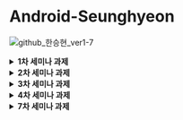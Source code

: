 <h1> Android-Seunghyeon </h1>

![github_한승현_ver1-7](https://user-images.githubusercontent.com/70698151/135753583-cb6d8b51-421f-48e2-9284-0bb3b70bb6d7.png)

<details>
  <summary><b>1차 세미나 과제</b></summary>
<div markdown="1"> 
  <h4> 필수과제 </h4>

* **GIF**

  <img src="https://user-images.githubusercontent.com/81508084/136231628-7ac1b492-31db-4810-bce0-e6e518165e19.gif" width="30%" height="30%"/>


* **SignInActivity**

  * 로그인 버튼을 눌렀을 때, ID, PW가 모두 입력되어있을 시 HomeActivity로 이동하고 그렇지 않으면 Toast 출력

    ```kotlin
        private fun clickLogin() {
            if(!binding.etSigninId.text.isNullOrBlank() && !binding.etSigninPw.text.isNullOrBlank()) {
                Toast.makeText(this, "안녕하세요 ${binding.etSigninId.text}!", Toast.LENGTH_SHORT).show()
                val intent = Intent(this, HomeActivity::class.java)
                startActivity(intent)
            } else {
                Toast.makeText(this, "ID/PW를 확인해주세요!", Toast.LENGTH_SHORT).show()
            }
        }
    ```

    * ID, PW 입력 여부는 isNullOrBlank() 메서드를 활용하여 체크하였음
    * 각 조건문 분기마다 Toast 출력하였음

  * 비밀번호 EditText는 입력 내용이 가려져 있어야하고, 모든 EditText는 미리보기가 있어야 함

    ```xml
            <EditText
                android:id="@+id/et_signin_pw"
                android:layout_width="0dp"
                android:layout_height="wrap_content"
                android:hint="@string/signin_hint_pw"
                android:inputType="textPassword"
                android:maxLines="1"
                android:ellipsize="end"
                app:layout_constraintBottom_toBottomOf="parent"
                app:layout_constraintEnd_toEndOf="parent"
                app:layout_constraintStart_toStartOf="parent"
                app:layout_constraintTop_toBottomOf="@id/tv_signin_pw" />
    ```

    * 모든 EditText마다 hint 속성을 활용하여 미리보기를 추가하였고, 비밀번호 EditText의 경우 inputType을 textPassword로 설정하여 입력 내용을 가렸음

  * 회원가입 버튼을 누를 시 SignUpActivity로 이동

    ```kotlin
        private fun clickSignUp() {
            val intent = Intent(this, SignUpActivity::class.java)
            startActivity(intent)
        }
    ```

* **SignUpActivity**

  * 회원가입 버튼을 눌렀을 때, 이름, ID, PW가 모두 입력되어있을 시 SignInActivity로 다시 돌아가고 그렇지 않으면 Toast 출력

    ```kotlin
        private fun clickSignUp() {
            if(!binding.etSignupName.text.isNullOrBlank() && !binding.etSignupId.text.isNullOrBlank() && !binding.etSignupPw.text.isNullOrBlank()) {
                Toast.makeText(this, "회원가입이 완료되었습니다.", Toast.LENGTH_SHORT).show()
                finish()
            } else {
                Toast.makeText(this, "이름/ID/PW를 확인해주세요.", Toast.LENGTH_SHORT).show()
            }
        }
    ```

    * 이름, ID, PW 입력 여부는 isNullOrBlank() 메서드를 활용하여 체크하였음
    * 각 조건문 분기마다 Toast 출력하였음
    * finish() 메서드를 활용하여 이전 스택의 Activity로 복귀하였음

  * 비밀번호 EditText는 입력 내용이 가려져 있어야하고, 모든 EditText는 미리보기가 있어야 함

    ```xml
            <EditText
                android:id="@+id/et_signup_pw"
                android:layout_width="0dp"
                android:layout_height="wrap_content"
                android:ellipsize="end"
                android:hint="@string/signin_hint_pw"
                android:inputType="textPassword"
                android:maxLines="1"
                app:layout_constraintBottom_toBottomOf="parent"
                app:layout_constraintEnd_toEndOf="parent"
                app:layout_constraintStart_toStartOf="parent"
                app:layout_constraintTop_toBottomOf="@id/tv_signup_pw" />
    ```

    * 모든 EditText마다 hint 속성을 활용하여 미리보기를 추가하였고, 비밀번호 EditText의 경우 inputType을 textPassword로 설정하여 입력 내용을 가렸음
</div>
</details>
<details>
  <summary><b>2차 세미나 과제</b></summary>
<div markdown="1"> 
  <h4> 필수과제 </h4>

* **GIF**

  <img src="https://user-images.githubusercontent.com/81508084/138326936-11d2cada-828f-458a-85a9-cc9adadbba19.gif" width="30%" height="30%"/>


* **자기소개 페이지를 만든 HomeActivity 하단에 FollowerRecyclerView, RepositoryRecyclerView 만들기(HomeActivity.kt)**

  * 각각의 RecyclerView를 담고있는 Fragment 2개 만들기

    * FollowerFragment, RepoFragment 생성

      ```xml
      <?xml version="1.0" encoding="utf-8"?>
      <FrameLayout xmlns:android="http://schemas.android.com/apk/res/android"
          xmlns:tools="http://schemas.android.com/tools"
          android:layout_width="match_parent"
          android:layout_height="match_parent"
          tools:context=".FollowerFragment">
      
          <androidx.recyclerview.widget.RecyclerView
              android:id="@+id/rcv_follower"
              android:layout_width="match_parent"
              android:layout_height="match_parent"
              tools:itemCount="5"
              tools:listitem="@layout/item_follower" />
      
      </FrameLayout>
      ```

      ```xml
      <?xml version="1.0" encoding="utf-8"?>
      <FrameLayout xmlns:android="http://schemas.android.com/apk/res/android"
          xmlns:tools="http://schemas.android.com/tools"
          android:layout_width="match_parent"
          android:layout_height="match_parent"
          tools:context=".RepoFragment">
      
          <androidx.recyclerview.widget.RecyclerView
              android:id="@+id/rcv_repo"
              android:layout_width="match_parent"
              android:layout_height="match_parent"
              tools:itemCount="5"
              tools:listitem="@layout/item_repo" />
      
      </FrameLayout>
      ```

  * 각각의 버튼을 눌렀을 때 알맞은 RecyclerView가 있는 Fragment로 전환하기

    * initTransaction() 을 구현하여 각각의 버튼을 눌렀을 때 알맞은 RecyclerView가 있는 Fragment로 전환

    * default로 보이는 Fragment는 FollowerFragment로 설정

      ```kotlin
          private fun initTransaction() {
              val followerFragment = FollowerFragment()
              val repoFragment = RepoFragment()
      
              supportFragmentManager.beginTransaction().add(R.id.frg_home_rcv, followerFragment).commit()
      
              binding.btnHomeRepo.setOnClickListener {
                  supportFragmentManager.beginTransaction().replace(R.id.frg_home_rcv, repoFragment)
                      .commit()
              }
              binding.btnHomeFollower.setOnClickListener {
                  supportFragmentManager.beginTransaction().replace(R.id.frg_home_rcv, followerFragment)
                      .commit()
              }
          }
      ```

  * 설명이 일정 길이를 넘어가면 xml의 ellipsize 속성을 활용

    ```xml
        <TextView
            android:id="@+id/tv_follower_info"
            android:layout_width="0dp"
            android:layout_height="wrap_content"
            android:ellipsize="end"
            android:maxLines="1"
            android:textSize="14sp"
            app:layout_constraintBottom_toBottomOf="parent"
            app:layout_constraintEnd_toEndOf="parent"
            app:layout_constraintStart_toStartOf="@id/tv_follower_name"
            app:layout_constraintTop_toBottomOf="@id/tv_follower_name"
            tools:text="info" />
    ```

    ```xml
        <TextView
            android:id="@+id/tv_repo_info"
            android:layout_width="0dp"
            android:layout_height="wrap_content"
            android:layout_margin="5dp"
            android:ellipsize="end"
            android:maxLines="1"
            android:textSize="14sp"
            app:layout_constraintBottom_toBottomOf="parent"
            app:layout_constraintEnd_toEndOf="parent"
            app:layout_constraintStart_toStartOf="parent"
            app:layout_constraintTop_toBottomOf="@id/tv_repo_name"
            tools:text="info" />
    ```

* **둘 중 하나의 RecyclerView는 Grid Layout으로 만들기**

  * FollowerFragment의 RecyclerView를 Grid Layout으로 설정

    ```kotlin
    binding.rcvFollower.layoutManager = GridLayoutManager(context, 2)
    ```



#### 도전과제

* **GIF**

  <img src="https://user-images.githubusercontent.com/81508084/138404967-14a36317-3cd1-4020-a738-6a06d501b3ef.gif" width="30%" height="30%"/>

* **아이템 클릭 시 상세 설명을 보여주는 Activity로 이동하기(DetailActivity.kt)**

  * 이름과 사진은 화면 전환 시 넘겨줄 것

    * Adapter 생성자에 매개변수로 itemClick 선언

      ```kotlin
      class FollowerAdapter(val itemClick: (FollowerData) -> Unit) :
          RecyclerView.Adapter<FollowerAdapter.FollowerViewHolder>()
      ```

    * Fragment에서 Adapter 객체 생성 시 itemClickListener 구현

      ```kotlin
          private val adapter by lazy {
              FollowerAdapter() {
                  val intent = Intent(context, DetailActivity::class.java)
                  intent.putExtra("profile", it.image)
                  intent.putExtra("name", it.name)
                  intent.putExtra("detailInfo", it.detailInfo)
                  startActivity(intent)
              }
          }
      ```

    * DetailActivity에서 getExtra 사용해 구현

      ```kotlin
              val profile = intent.getIntExtra("profile", 0)
              val name = intent.getStringExtra("name")
              val detailInfo = intent.getStringExtra("detailInfo")
      
              binding.imgDetailProfile.setImageResource(profile)
              binding.tvDetailName.text = name
              binding.tvDetailInfo.text = detailInfo
      ```

* **ItemDecoration 활용해서 리스트 간 간격과 구분선 주기**

  * ItemDecoration을 활용해서 구분선 넣기

    * ItemDecoration을 상속받은 MyDecoration 클래스 구현

    * onDrawOver 메서드를 오버라이드하여 구분선 넣기

      ```kotlin
          override fun onDrawOver(c: Canvas, parent: RecyclerView, state: RecyclerView.State) {
              val paint = Paint()
              paint.color = color
      
              val left = parent.paddingStart + padding
              val right = parent.width - parent.paddingEnd - padding
      
              for (i in 0 until parent.childCount) {
                  val child = parent.getChildAt(i)
                  val params = child.layoutParams as RecyclerView.LayoutParams
      
                  val top = (child.bottom + params.bottomMargin).toFloat()
                  val bottom = top + height
      
                  c.drawRect(left, top, right, bottom, paint)
              }
          }
      ```

    * getItemOffsets 메서드를 오버라이드하여 아이템 간 간격(margin) 주기

      ```kotlin
          override fun getItemOffsets(
              outRect: Rect,
              view: View,
              parent: RecyclerView,
              state: RecyclerView.State
          ) {
              super.getItemOffsets(outRect, view, parent, state)
              outRect.bottom += padding.toInt()
              outRect.top += padding.toInt()
              outRect.left += padding.toInt()
              outRect.right += padding.toInt()
          }
      ```

* **RecyclerView Item 이동 삭제 구현**

  * ItemTouchHelper.SimpleCallback 사용

    ```kotlin
    val itemTouchHelperCallback =
                object :
                    ItemTouchHelper.SimpleCallback(
                        ItemTouchHelper.LEFT or ItemTouchHelper.RIGHT or ItemTouchHelper.UP or ItemTouchHelper.DOWN,
                        ItemTouchHelper.LEFT or ItemTouchHelper.RIGHT
                    ) {
                    override fun onMove(
                        recyclerView: RecyclerView,
                        viewHolder: RecyclerView.ViewHolder,
                        target: RecyclerView.ViewHolder
                    ): Boolean {
                        val fromPos = viewHolder.adapterPosition
                        val toPos = target.adapterPosition
                        val temp = adapter.itemList[fromPos]
                        if(fromPos < toPos) {
                            for(i in fromPos until toPos) {
                                adapter.itemList[i] = adapter.itemList[i+1]
                            }
                            adapter.itemList[toPos] = temp
                        } else if(fromPos > toPos) {
                            for(i in toPos+1..fromPos) {
                                adapter.itemList[i] = adapter.itemList[i-1]
                            }
                            adapter.itemList[toPos] = temp
                        }
                        adapter.notifyItemMoved(fromPos, toPos)
    
                        return true
                    }
    
                    override fun onSwiped(viewHolder: RecyclerView.ViewHolder, direction: Int) {
                        val delPos = viewHolder.adapterPosition
                        adapter.itemList.removeAt(delPos)
                        adapter.notifyItemRemoved(delPos)
                    }
                }
            val itemTouchHelper = ItemTouchHelper(itemTouchHelperCallback)
            itemTouchHelper.attachToRecyclerView(binding.rcvFollower)
    ```

    * Grid Layout인 rcvFollower에서는 dragDirs를 상하좌우, swipeDirs를 좌우로 설정했고 Linear Layout인 rcvRepo에서는 dragDirs를 상하, swipeDirs를 좌우로 설정함

  

#### 심화과제

* **보일러 플레이트 코드 개선**
  * 보일러 플레이트 코드
    * 최소한의 변경으로 여러 곳에서 재사용되며, 반복적으로 비슷한 형태를 띄는 코드
    * BaseActivity, BaseFragment를 사용

* **보다 효율적으로 RecyclerView의 아이템을 갱신하기**
  * notifyDataSetChanged
    * Adapter가 DataSet 전부를 갱신하도록 하는 메서드
    * 리스트의 크기와 아이템 둘 다 변경되는 경우에 사용
    * 문제점: DataSet의 크기가 작은 경우에는 별로 티나지 않지만, DataSet의 크기가 커질 경우 일부만 갱신하면 될 일을 굳이 전체를 갱신한다면? >> 비효율적
  * notifyItemChanged(position: Int)
    * 특정 position의 아이템만 변경된 경우 사용
  * notifyItemRangeChanged(positionStart: Int, itemCount: Int)
    * 특정 positionStart부터 itemCount 개수만큼 아이템이 변경된 경우 사용
  * notifyItemInserted(position: Int)
    * 특정 position에 아이템이 삽입된 경우 사용
  * notifyItemRangeInserted(positionStart:Int, itemCount: Int)
    * 특정 positionStart부터 itemCount 개수만큼 아이템이 삽입된 경우 사용
  * notifyItemRemoved(position: Int)
    * 특정 position에서 아이템이 삭제된 경우 사용
    * **ItemTouchHelper.SimpleCallback의 onSwipe에서 아이템 삭제했을 때 사용함**
  * notifyItemRangeRemoved(positionStart: Int, itemCount: Int)
    * 특정 positionStart부터 itemCount 개수만큼 아이템이 삭제된 경우 사용
  * notifyItemMoved(fromPosition: Int, toPosition: Int)
    * fromPosition에 있던 아이템이 toPosition으로 이동한 경우 사용
    * **ItemTouchHelper.SimpleCallback의 onMove에서 아이템 이동했을 때 사용함**
</div>
</details>
  
<details>
<summary><b>3차 세미나 과제</b></summary>
<div markdown="1"> 
  <h4> 필수과제 </h4>

* **GIF**
  
  <img src="https://user-images.githubusercontent.com/81508084/141163971-5377cac6-6d6c-4652-9884-693717d27689.gif" width="30%" height="30%"/>


* **과제에 디자인 적용하기**


  * **로그인 화면 / 회원가입 화면**


    * EditText에 selector 활용하기(focus 되었을 때, 안 되었을 때)


      * selector_textbox

        ```xml
        <?xml version="1.0" encoding="utf-8"?>
        <selector xmlns:android="http://schemas.android.com/apk/res/android">
            <item android:drawable="@drawable/shape_textbox_not_empty" android:state_focused="true" />
            <item android:drawable="@drawable/shape_textbox_empty" android:state_focused="false" />
        </selector>
        ```

    * 간단한 도형들은 ShapeDrawable로 직접 만들기


      * shape_textbox_not_empty.xml

        ```xml
        <?xml version="1.0" encoding="utf-8"?>
        <selector xmlns:android="http://schemas.android.com/apk/res/android">
            <item android:drawable="@drawable/shape_textbox_not_empty" android:state_focused="true" />
            <item android:drawable="@drawable/shape_textbox_empty" android:state_focused="false" />
        </selector>
        ```

      * shape_textbox_empty.xml

        ```xml
        <?xml version="1.0" encoding="utf-8"?>
        <shape xmlns:android="http://schemas.android.com/apk/res/android"
            android:shape="rectangle">
            <solid android:color="@color/textbox_empty_body" />
            <stroke
                android:width="1dp"
                android:color="@color/textbox_empty_border" />
            <padding
                android:bottom="13dp"
                android:left="16dp"
                android:right="16dp"
                android:top="13dp" />
            <corners android:radius="5dp" />
        </shape>
        ```

      * shape_button_sign.xml

        ```xml
        <?xml version="1.0" encoding="utf-8"?>
        <shape xmlns:android="http://schemas.android.com/apk/res/android"
            android:shape="rectangle">
            <solid android:color="@color/medium_pink" />
            <corners android:radius="5dp" />
            <padding
                android:bottom="12dp"
                android:top="12dp" />
        </shape>
        ```

  * **ProfileFragment**


    * Button에 selector 활용하기(선택되었을 때, 안 되었을 때)


      * selector_button.xml

        ```xml
        <?xml version="1.0" encoding="utf-8"?>
        <selector xmlns:android="http://schemas.android.com/apk/res/android">
            <item android:state_selected="true" android:drawable="@drawable/shape_selected_button"/>
            <item android:state_selected="false" android:drawable="@drawable/shape_unselected_button"/>
        </selector>
        ```

      * shape_selected_button.xml

        ```xml
        <?xml version="1.0" encoding="utf-8"?>
        <shape xmlns:android="http://schemas.android.com/apk/res/android"
            android:shape="rectangle">
            <solid android:color="@color/button_selected" />
            <corners android:radius="5dp" />
        </shape>
        ```

      * shape_unselected_button.xml

        ```xml
        <?xml version="1.0" encoding="utf-8"?>
        <shape xmlns:android="http://schemas.android.com/apk/res/android"
            android:shape="rectangle">
            <solid android:color="@color/textbox_empty_body" />
            <corners android:radius="5dp" />
        </shape>
        ```

    * 이미지의 경우 Glide의 CircleCrop 기능 활용해서 넣어주기


      * ProfileFragment.kr

        ```kotlin
            private fun initProfilePicture() {
                Glide.with(requireContext())
                    .load("https://avatars.githubusercontent.com/u/81508084?v=4")
                    .circleCrop()
                    .into(binding.imgProfilePicture)
            }
        ```

    * 하단에 BottomNavigation 넣어주기


      * MainActivity.kt

        ```kotlin
            private fun initViewPagerAdapter() {
                val fragmentList = listOf(profileFragment, homeFragment, cameraFragment)
                viewPagerAdapter = MainViewPagerAdapter(this)
                viewPagerAdapter.fragments.addAll(fragmentList)
                binding.vpMain.adapter = viewPagerAdapter
            }
        
            private fun initBottomNavigation() {
                binding.vpMain.registerOnPageChangeCallback(object: ViewPager2.OnPageChangeCallback() {
                    override fun onPageSelected(position: Int) {
                        binding.bnvMain.menu.getItem(position).isChecked = true
                    }
                })
        
                binding.bnvMain.setOnItemSelectedListener {
                    binding.vpMain.currentItem = when(it.itemId) {
                        R.id.menu_profile -> PROFILE_FRAGMENT
                        R.id.menu_home -> HOME_FRAGMENT
                        else -> CAMERA_FRAGMENT
                    }
                    return@setOnItemSelectedListener true
                }
            }
        
            private companion object {
                const val PROFILE_FRAGMENT = 0
                const val HOME_FRAGMENT = 1
                const val CAMERA_FRAGMENT = 2
            }
        ```

  * **HomeFragment**


    * 3차 세미나에서 배웠던 TabLayout + ViewPager2 넣어주기


      * HomeFragment.kt

        ```kotlin
            private fun initViewPager() {
                val fragmentList = listOf(homeFollowingFragment, homeFollowerFragment)
                viewPagerAdapter = HomeViewPagerAdapter(this)
                viewPagerAdapter.fragments.addAll(fragmentList)
                binding.vpHome.adapter = viewPagerAdapter
            }
        
            private fun initTabLayout() {
                val tabLabel = listOf("팔로잉", "팔로워")
        
                TabLayoutMediator(binding.tabHome, binding.vpHome) { tab, position ->
                    tab.text = tabLabel[position]
                }.attach()
            }
        ```

  <h4> 도전과제 </h4>

* **ViewPager2 중첩 스크롤 문제 해결하기**

  * NestedScrollableHost로 내부 ViewPager2를 wrapping하여 처리함

    * NestedScrollableHost.kt

      ```kotlin
      class NestedScrollableHost : FrameLayout {
          constructor(context: Context) : super(context)
          constructor(context: Context, attrs: AttributeSet?) : super(context, attrs)
      
          private var touchSlop = 0
          private var initialX = 0f
          private var initialY = 0f
          private val parentViewPager: ViewPager2?
              get() {
                  var v: View? = parent as? View
                  while (v != null && v !is ViewPager2) {
                      v = v.parent as? View
                  }
                  return v as? ViewPager2
              }
      
          private val child: View? get() = if (childCount > 0) getChildAt(0) else null
      
          init {
              touchSlop = ViewConfiguration.get(context).scaledTouchSlop
          }
      
          private fun canChildScroll(orientation: Int, delta: Float): Boolean {
              val direction = -delta.sign.toInt()
              return when (orientation) {
                  0 -> child?.canScrollHorizontally(direction) ?: false
                  1 -> child?.canScrollVertically(direction) ?: false
                  else -> throw IllegalArgumentException()
              }
          }
      
          override fun onInterceptTouchEvent(e: MotionEvent): Boolean {
              handleInterceptTouchEvent(e)
              return super.onInterceptTouchEvent(e)
          }
      
          private fun handleInterceptTouchEvent(e: MotionEvent) {
              val orientation = parentViewPager?.orientation ?: return
      
              // Early return if child can't scroll in same direction as parent
              if (!canChildScroll(orientation, -1f) && !canChildScroll(orientation, 1f)) {
                  return
              }
      
              if (e.action == MotionEvent.ACTION_DOWN) {
                  initialX = e.x
                  initialY = e.y
                  parent.requestDisallowInterceptTouchEvent(true)
              } else if (e.action == MotionEvent.ACTION_MOVE) {
                  val dx = e.x - initialX
                  val dy = e.y - initialY
                  val isVpHorizontal = orientation == ORIENTATION_HORIZONTAL
      
                  // assuming ViewPager2 touch-slop is 2x touch-slop of child
                  val scaledDx = dx.absoluteValue * if (isVpHorizontal) .5f else 1f
                  val scaledDy = dy.absoluteValue * if (isVpHorizontal) 1f else .5f
      
                  if (scaledDx > touchSlop || scaledDy > touchSlop) {
                      if (isVpHorizontal == (scaledDy > scaledDx)) {
                          // Gesture is perpendicular, allow all parents to intercept
                          parent.requestDisallowInterceptTouchEvent(false)
                      } else {
                          // Gesture is parallel, query child if movement in that direction is possible
                          if (canChildScroll(orientation, if (isVpHorizontal) dx else dy)) {
                              // Child can scroll, disallow all parents to intercept
                              parent.requestDisallowInterceptTouchEvent(true)
                          } else {
                              // Child cannot scroll, allow all parents to intercept
                              parent.requestDisallowInterceptTouchEvent(false)
                          }
                      }
                  }
              }
          }
      }
      ```

    * fragment_home.xml

      ```xml
          <co.kr.soptandroidseminar.home.NestedScrollableHost
              android:id="@+id/nsh_home"
              android:layout_width="match_parent"
              android:layout_height="0dp"
              app:layout_constraintBottom_toBottomOf="parent"
              app:layout_constraintEnd_toEndOf="parent"
              app:layout_constraintStart_toStartOf="parent"
              app:layout_constraintTop_toBottomOf="@id/tab_home">
      
              <androidx.viewpager2.widget.ViewPager2
                  android:id="@+id/vp_home"
                  android:layout_width="match_parent"
                  android:layout_height="match_parent" />
      
          </co.kr.soptandroidseminar.home.NestedScrollableHost>
      ```

* **리스트에 각기 다른 이미지 넣기**

  * RecyclerView의 data class에 url을 저장할 변수 추가

    * FollowerData.kt

      ```kotlin
      data class FollowerData(
          val image: String,
          val name: String,
          val info: String,
          val detailInfo: String,
      )
      ```

    * FollowerAdapter.kt

      ```kotlin
      fun onBind(data: FollowerData) {
                  Glide.with(binding.imgFollowerProfile.context)
                      .load(data.image)
                      .circleCrop()
                      .into(binding.imgFollowerProfile)
      
                  binding.tvFollowerName.text = data.name
                  binding.tvFollowerInfo.text = data.info
      
                  binding.root.setOnClickListener {
                      itemClick(data)
                  }
              }
      ```

  <h4> 심화과제 </h4>

* 갤러리에서 받아온 이미지(uri)를 Glide로 화면에 띄워보기

  * 인텐트를 이용해 갤러리에 접근

    ```kotlin
        private fun openGallery() {
            val intent = Intent(Intent.ACTION_PICK)
            intent.type = MediaStore.Images.Media.CONTENT_TYPE
            activityLauncher.launch(intent)
        }
    ```

  * 사진데이터를 uri 형식으로 받아온 이후 Glide로 이미지뷰에 띄우기

    ```kotlin
        private val activityLauncher: ActivityResultLauncher<Intent> =
            registerForActivityResult(ActivityResultContracts.StartActivityForResult()) {
                if(it.resultCode == RESULT_OK && it.data != null) {
                    val imageUri = it.data?.data
                    runCatching {
                        Glide.with(this)
                            .load(imageUri)
                            .into(binding.imgCamera)
                    }.onFailure {
                        makeToast("사진 첨부 실패")
                    }
                } else if(it.resultCode == RESULT_CANCELED) {
                    makeToast("사진 선택 취소")
                }
            }
    ```
</div>
</details>

<details>
<summary><b>4차 세미나 과제</b></summary>
<div markdown="1"> 
    <h4> 필수과제 </h4>

* **GIF**

  <img src="https://user-images.githubusercontent.com/81508084/141174588-b604a63e-25cd-43de-91e8-04177bdbcf48.gif" width="30%" height="30%"/>


* **로그인/회원가입 API 연동**


  * SeminarService.kt

    ```kotlin
    interface SeminarService {
        @POST("user/signup")
        fun postSignUp(
            @Body body: RequestSignUpData
        ) : Call<ResponseSignUpData>
    
        @POST("user/login")
        fun postSingIn(
            @Body body: RequestSignInData
        ) : Call<ResponseSignInData>
    }
    ```

  * RequestSignInData.kt

    ```kotlin
    data class RequestSignInData(
        val email: String,
        val password: String,
    )
    ```

  * ResponseSignInData.kt

    ```kotlin
    data class ResponseSignInData(
        val status: Int,
        val success: Boolean,
        val message: String,
        val data: Data
    )  {
        data class Data(
            val id: Int,
            val name: String,
            val email: String,
        )
    }
    ```

  * RequestSignUpData.kt

    ```kotlin
    data class RequestSignUpData(
        val email: String,
        val name: String,
        val password: String,
    )
    ```

  * ResponseSignUpData.kt

    ```kotlin
    data class ResponseSignUpData(
        val status: Int,
        val success: Boolean,
        val message: String,
        val data: Data
    ) {
        data class Data(
            val id: Int,
            val name: String,
            val password: String,
            val email: String,
        )
    }
    ```


  * SignUpActivity.kt

    ```kotlin
        private fun clickSignUp() {
            if(!binding.etSignupName.text.isNullOrBlank() && !binding.etSignupId.text.isNullOrBlank() && !binding.etSignupPw.text.isNullOrBlank()) {
                val requestSignUpData = RequestSignUpData(
                    binding.etSignupId.text.toString(),
                    binding.etSignupName.text.toString(),
                    binding.etSignupPw.text.toString()
                )
    
                val call: Call<ResponseSignUpData> = ApiService.seminarService.postSignUp(requestSignUpData)
    
                call.enqueue(object: Callback<ResponseSignUpData> {
                    override fun onResponse(
                        call: Call<ResponseSignUpData>,
                        response: Response<ResponseSignUpData>
                    ) {
                        if(response.isSuccessful) {
                            val data = response.body()
                            Toast.makeText(this@SignUpActivity, data?.message, Toast.LENGTH_SHORT).show()
                        } else {
                            Log.d("server connect : SignUp", "error")
                            Log.d("server connect : SignUp", "$response.errorBody()")
                            Log.d("server connect : SignUp", response.message())
                            Log.d("server connect : SignUp", "${response.code()}")
                            Toast.makeText(this@SignUpActivity, "회원가입 실패", Toast.LENGTH_SHORT).show()
                        }
                    }
    
                    override fun onFailure(call: Call<ResponseSignUpData>, t: Throwable) {
                        Toast.makeText(this@SignUpActivity, "회원가입 실패", Toast.LENGTH_SHORT).show()
                    }
                })
    
                finish()
            } else {
                Toast.makeText(this, "이름/ID/PW를 확인해주세요.", Toast.LENGTH_SHORT).show()
            }
        }
    ```

  * SignInActivity.kt

    ```kotlin
        private fun clickLogin() {
            if(!binding.etSigninId.text.isNullOrBlank() && !binding.etSigninPw.text.isNullOrBlank()) {
                val requestSignInData = RequestSignInData(
                    binding.etSigninId.text.toString(),
                    binding.etSigninPw.text.toString()
                )
    
                val call: Call<ResponseSignInData> = ApiService.seminarService.postSingIn(requestSignInData)
    
                call.enqueue(object: Callback<ResponseSignInData> {
                    override fun onResponse(
                        call: Call<ResponseSignInData>,
                        response: Response<ResponseSignInData>
                    ) {
                        if(response.isSuccessful) {
                            val data = response.body()?.data
                            Toast.makeText(this@SignInActivity, "안녕하세요 ${data?.name}!", Toast.LENGTH_SHORT).show()
                            val intent = Intent(this@SignInActivity, MainActivity::class.java)
                            intent.putExtra("name", data?.name)
                            intent.putExtra("email", data?.email)
                            startActivity(intent)
                        } else {
                            Log.d("server connect : SignIn", "error")
                            Log.d("server connect : SignIn", "$response.errorBody()")
                            Log.d("server connect : SignIn", response.message())
                            Log.d("server connect : SignIn", "${response.code()}")
                            Toast.makeText(this@SignInActivity, "로그인 실패", Toast.LENGTH_SHORT).show()
                            val intent = Intent(this@SignInActivity, MainActivity::class.java)
                            intent.putExtra("name", "hansh0101")
                            intent.putExtra("email", binding.etSigninId.text.toString())
                            startActivity(intent)
                        }
                    }
    
                    override fun onFailure(call: Call<ResponseSignInData>, t: Throwable) {
                        Toast.makeText(this@SignInActivity, "로그인 실패", Toast.LENGTH_SHORT).show()
                    }
                })
            } else {
                Toast.makeText(this, "ID/PW를 확인해주세요!", Toast.LENGTH_SHORT).show()
            }
        }
    ```

  <h4> 도전과제 </h4>

* **Github API 연동해서 리스트로 띄우기**

  * 유저 프로필, 팔로워 리스트, 레포지토리 리스트 불러오기

    * GithubService.kt

      ```kotlin
      interface GithubService {
          @GET("/users/{username}")
          fun getUserInfo(
              @Path("username") username: String
          ): Call<ResponseUserInfoData>
      
          @GET("/users/{username}/followers")
          fun getFollowerList(
              @Path("username") username: String
          ): Call<List<ResponseFollowerData>>
      
          @GET("/users/{username}/repos")
          fun getRepoList(
              @Path("username") username: String
          ): Call<List<ResponseRepoData>>
      }
      ```

    * ResponseUserInfoData.kt

      ```kotlin
      data class ResponseUserInfoData(
          val avatar_url: String,
          val bio: String?,
          val login: String,
          val name: String,
      )
      ```

    * ResponseFollowerData.kt

      ```kotlin
      data class ResponseFollowerData(
          val login: String,
      )
      ```

    * ResponseRepoData.kt

      ```kotlin
      data class ResponseRepoData(
          val name: String,
          val description: String,
      )
      ```

    * ProfileFragment.kt

      ```kotlin
          private fun getServerData() {
              val call: Call<ResponseUserInfoData> = ApiService.githubService.getUserInfo(username)
      
              call.enqueue(object : Callback<ResponseUserInfoData> {
                  override fun onResponse(
                      call: Call<ResponseUserInfoData>,
                      response: Response<ResponseUserInfoData>
                  ) {
                      if (response.isSuccessful) {
                          val data = response.body()
                          data?.avatar_url?.let { initProfilePicture(it) }
                          binding.tvProfileName.text = data?.name
                          binding.tvProfileId.text = data?.login
                          data?.bio?.let { binding.tvProfileIntro.text = it }
                          initTransaction()
                      } else {
                          Log.d("server connect : Profile Fragment", "error")
                          Log.d("server connect : Profile Fragment", "$response.errorBody()")
                          Log.d("server connect : Profile Fragment", response.message())
                          Log.d("server connect : Profile Fragment", "${response.code()}")
                      }
                  }
      
                  override fun onFailure(call: Call<ResponseUserInfoData>, t: Throwable) {
                      Log.d("server connect : Profile Fragment", "error: ${t.message}")
                  }
              })
          }
      ```

    * FollowerFragment.kt

      ```kotlin
          private fun getFollowerList() {
              val call: Call<List<ResponseFollowerData>> =
                  ApiService.githubService.getFollowerList(username)
      
              call.enqueue(object : Callback<List<ResponseFollowerData>> {
                  override fun onResponse(
                      call: Call<List<ResponseFollowerData>>,
                      response: Response<List<ResponseFollowerData>>
                  ) {
                      if (response.isSuccessful) {
                          val data = response.body()
                          if (data != null) {
                              getFollowerInfo(data)
                          }
                      } else {
                          Log.d("server connect : Follower Fragment", "error")
                          Log.d("server connect : Follower Fragment", "$response.errorBody()")
                          Log.d("server connect : Follower Fragment", response.message())
                          Log.d("server connect : Follower Fragment", "${response.code()}")
                      }
                  }
      
                  override fun onFailure(call: Call<List<ResponseFollowerData>>, t: Throwable) {
                      Log.d("server connect : Follower Fragment", "error: ${t.message}")
                  }
              })
          }
      ```

      ```kotlin
          private fun getFollowerInfo(list: List<ResponseFollowerData>) {
              list.forEach {
                  val call: Call<ResponseUserInfoData> = ApiService.githubService.getUserInfo(it.login)
      
                  call.enqueue(object : Callback<ResponseUserInfoData> {
                      override fun onResponse(
                          call: Call<ResponseUserInfoData>,
                          response: Response<ResponseUserInfoData>
                      ) {
                          if (response.isSuccessful) {
                              val data = response.body()
                              adapter.itemList.add(
                                  FollowerData(
                                      data?.avatar_url,
                                      data?.login,
                                      data?.name,
                                      data?.bio
                                  )
                              )
                              adapter.notifyItemInserted(adapter.itemList.size - 1)
                              Log.d("server connect : Follower Fragment", "success")
                              Log.d("server connect : Follower Fragment", it.login)
                          } else {
                              Log.d("server connect : Follower Fragment", "error")
                              Log.d("server connect : Follower Fragment", "$response.errorBody()")
                              Log.d("server connect : Follower Fragment", response.message())
                              Log.d("server connect : Follower Fragment", "${response.code()}")
                          }
                      }
      
                      override fun onFailure(call: Call<ResponseUserInfoData>, t: Throwable) {
                          Log.d("server connect: FollowerFragment", "error: ${t.message}")
                      }
                  })
              }
              initRecyclerView()
          }
      ```

    * RepoFragment.kt

      ```kotlin
          private fun getRepoList() {
              val call: Call<List<ResponseRepoData>> = ApiService.githubService.getRepoList(username)
      
              call.enqueue(object : Callback<List<ResponseRepoData>> {
                  override fun onResponse(
                      call: Call<List<ResponseRepoData>>,
                      response: Response<List<ResponseRepoData>>
                  ) {
                      if (response.isSuccessful) {
                          val data = response.body()
                          data?.forEach {
                              adapter.itemList.add(
                                  RepoData(
                                      it.name,
                                      it.description
                                  )
                              )
                              adapter.notifyItemInserted(adapter.itemList.size - 1)
                          }
                      } else {
                          Log.d("server connect : Repo Fragment", "error")
                          Log.d("server connect : Repo Fragment", "$response.errorBody()")
                          Log.d("server connect : Repo Fragment", response.message())
                          Log.d("server connect : Repo Fragment", "${response.code()}")
                      }
                  }
      
                  override fun onFailure(call: Call<List<ResponseRepoData>>, t: Throwable) {
                      Log.d("server connect : Repo Fragment", "error: ${t.message}")
                  }
              })
          }
      ```

* **OkHttp 활용해보기**

  * ApiService.kt

    ```kotlin
        private val soptRetrofit: Retrofit = Retrofit.Builder()
            .baseUrl(BASE_URL_SOPT)
            .client(provideSoptOkHttpClient(SoptInterceptor()))
            .addConverterFactory(GsonConverterFactory.create())
            .build()
            
        private fun provideSoptOkHttpClient(
            interceptor: SoptInterceptor
        ): OkHttpClient =
            OkHttpClient.Builder()
                .run {
                    addInterceptor(interceptor)
                    build()
                }
    
        class SoptInterceptor : Interceptor {
            @Throws(IOException::class)
            override fun intercept(chain: Interceptor.Chain): Response = with(chain) {
                val newRequest =
                    request().newBuilder()
                        .addHeader("Content-Type", "application/json")
                        .build()
    
                proceed(newRequest)
            }
        }
    ```
</div>
</details>

<details>
<summary><b>7차 세미나 과제</b></summary>
<div markdown="1"> 
  <h4> 필수과제 </h4>

* **GIF**

  <img src="https://user-images.githubusercontent.com/81508084/146097916-ae7df43d-c853-41cf-bd0b-975a85d866c6.gif" width="30%" height="30%"/>


* **온보딩 화면 만들기**


    * OnBoardingActivity 위에 OnBoardingOneFragment, OnBoardingTwoFragment, OnBoardingThreeFragment 띄움


    * OnBoardingOneFragment.kt

      ```kotlin
          private fun skipOnBoarding() {
              binding.btnOnboardingOne.setOnClickListener {
                  findNavController().navigate(R.id.action_frg_onboarding_one_to_frg_onboarding_two)
              }
          }
      ```


    * OnBoardingTwoFragment.kt

      ```kotlin
          private fun skipOnBoarding() {
              binding.btnOnboardingTwo.setOnClickListener {
                  findNavController().navigate(R.id.action_frg_onboarding_two_to_frg_onboarding_three)
              }
          }
      ```


    * OnBoardingThreeFragment.kt

      ```kotlin
          private fun skipOnBoarding() {
              binding.btnOnboardingThree.setOnClickListener {
                  val intent = Intent(requireContext(), SignInActivity::class.java)
                  startActivity(intent)
                  (activity as OnBoardingActivity).finish()
              }
          }
      ```


* **SharedPreferences 활용해서 자동로그인 / 자동로그인 해제 구현하기**


  * SharedPreference.kt

    ```kotlin
    object SharedPreference {
        private const val STORAGE_KEY = "USER_AUTH"
        private const val AUTO_LOGIN = "AUTO_LOGIN"
        private const val USER_ID = "USER_ID"
        private const val USER_EMAIL = "USER_EMAIL"
    
        fun getAutoLogin(context: Context): Boolean {
            return getSharedPreference(context).getBoolean(AUTO_LOGIN, false)
        }
    
        fun getUserId(context: Context): String? {
            return getSharedPreference(context).getString(USER_ID, "")
        }
    
        fun getUserEmail(context: Context): String? {
            return getSharedPreference(context).getString(USER_EMAIL, "")
        }
    
        fun setAutoLogin(context: Context, value: Boolean, userId: String, userEmail: String) {
            getSharedPreference(context).edit()
                .putBoolean(AUTO_LOGIN, value)
                .putString(USER_ID, userId)
                .putString(USER_EMAIL, userEmail)
                .apply()
        }
    
        fun removeAutoLogin(context: Context) {
            getSharedPreference(context).edit()
                .remove(AUTO_LOGIN)
                .apply()
        }
    
        fun clearAutoLogin(context: Context) {
            getSharedPreference(context).edit()
                .clear()
                .apply()
        }
    
        fun getSharedPreference(context: Context): SharedPreferences {
            return context.getSharedPreferences(STORAGE_KEY, Context.MODE_PRIVATE)
        }
    }
    ```

  * SignInActivity.kt

    ```kotlin
        private fun clickLogin() {
            if(!binding.etSigninId.text.isNullOrBlank() && !binding.etSigninPw.text.isNullOrBlank()) {
                val requestSignInData = RequestSignInData(
                    binding.etSigninId.text.toString(),
                    binding.etSigninPw.text.toString()
                )
    
                val call = ApiService.seminarService.postSingIn(requestSignInData)
                call.enqueueUtil(
                    onSuccess = {
                        simpleToast("안녕하세요 ${it.data.name}")
                        val intent = Intent(this@SignInActivity, MainActivity::class.java)
                        SharedPreference.setAutoLogin(this@SignInActivity, true, "hansh0101", it.data.email)
                        startActivity(intent)
                    },
                    onError = {
                        simpleToast("로그인 실패")
                        SharedPreference.setAutoLogin(this@SignInActivity, true, "hansh0101", "hansh0101@naver.com")
                        val intent = Intent(this@SignInActivity, MainActivity::class.java)
                        startActivity(intent)
                    }
                )
            } else {
                simpleToast("ID/PW를 확인해주세요!")
            }
        }
        
        private fun isAutoLogin() {
            if(SharedPreference.getAutoLogin(this)) {
                simpleToast("자동 로그인")
                val intent = Intent(this, MainActivity::class.java)
                startActivity(intent)
            }
        }
    ```

  * SettingActivity.kt

    ```kotlin
        private fun noAutoLogin() {
            binding.tvSettingAutoLogin.setOnClickListener {
                SharedPreference.removeAutoLogin(this)
                simpleToast("자동로그인 해제")
            }
        }
    
        private fun deleteLoginCache() {
            binding.tvSettingDeleteCache.setOnClickListener {
                SharedPreference.clearAutoLogin(this)
                simpleToast("로그인 캐시 삭제")
            }
        }
    ```

* **본인이 사용하는 Util 클래스 코드 및 패키징 방식 리드미에 정리하기**


  * MyUtil.kt

    ```kotlin
    package co.kr.soptandroidseminar.util
    
    import android.content.Context
    import android.util.Log
    import android.widget.Toast
    import retrofit2.Call
    import retrofit2.Callback
    import retrofit2.Response
    
    fun Context.simpleToast(message: String) {
        Toast.makeText(this, message, Toast.LENGTH_SHORT).show()
    }
    
    fun <ResponseType> Call<ResponseType>.enqueueUtil(
        onSuccess: (ResponseType) -> Unit,
        onError: ((stateCode: Int) -> Unit)? = null
    ) {
        this.enqueue(object : Callback<ResponseType> {
            override fun onResponse(call: Call<ResponseType>, response: Response<ResponseType>) {
                if (response.isSuccessful) {
                    onSuccess.invoke(response.body() ?: return)
                } else {
                    onError?.invoke(response.code())
                    Log.d("server connect", "error")
                    Log.d("server connect", "$response.errorBody()")
                    Log.d("server connect", response.message())
                    Log.d("server connect", "${response.code()}")
                }
            }
    
            override fun onFailure(call: Call<ResponseType>, t: Throwable) {
                Log.d("Network", "error:$t")
            }
        })
    }
    ```

  * 패키징

    ```
    📂SoptAndroidSeminar
     ┣ 📂 api
     ┣ 📂 data
     ┃  ┣ 📂 local
     ┃  ┣ 📂 main
     ┃  ┃  ┗ 📂profile
     ┃  ┣ 📂 signin
     ┃  ┗ 📂 signup
     ┣ 📂 util
     ┗ 📂 view
       ┣ 📂 adapter
       ┣ 📂 detail
       ┣ 📂 main
       ┃  ┣ 📂 camera
       ┃  ┣ 📂 home
       ┃  ┗ 📂 profile
       ┣ 📂 onboarding
       ┣ 📂 signin
       ┗ 📂 signup
    ```
  
</div>
</details>
